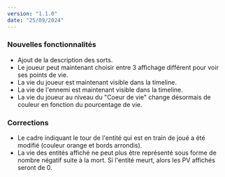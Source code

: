 ```yaml
---
version: "1.1.0"
date: "25/09/2024"
---
```


### Nouvelles fonctionnalités

- Ajout de la description des sorts.
- Le joueur peut maintenant choisir entre 3 affichage différent pour voir ses points de vie.
- La vie du joueur est maintenant visible dans la timeline.
- La vie de l'ennemi est maintenant visible dans la timeline.
- La vie du joueur au niveau du "Coeur de vie" change désormais de couleur en fonction du pourcentage de vie.

### Corrections

- Le cadre indiquant le tour de l'entité qui est en train de joué a été modifié (couleur orange et bords arrondis).
- La vie des entités affiché ne peut plus être représenté sous forme de nombre négatif suite à la mort. Si l'entité meurt, alors les PV affichés seront de 0.
